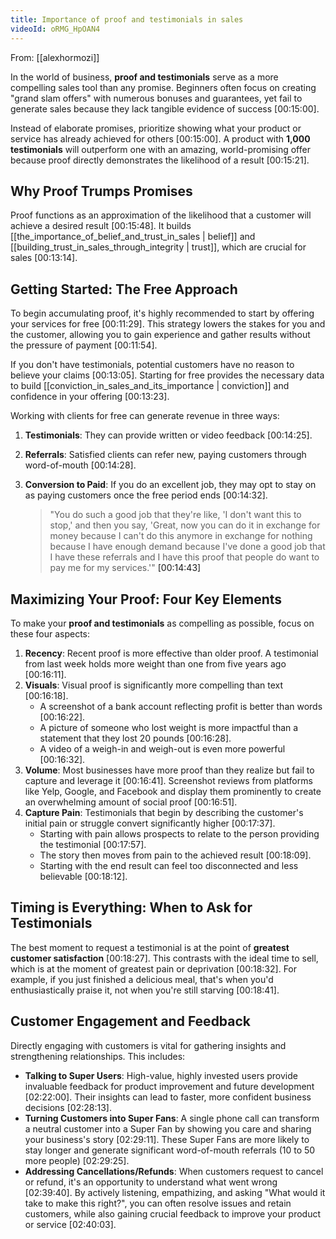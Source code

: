 ```yaml
---
title: Importance of proof and testimonials in sales
videoId: oRMG_HpOAN4
---
```


From: [[alexhormozi]] <br/> 

In the world of business, **proof and testimonials** serve as a more compelling sales tool than any promise. Beginners often focus on creating "grand slam offers" with numerous bonuses and guarantees, yet fail to generate sales because they lack tangible evidence of success <a class="yt-timestamp" data-t="00:15:00">[00:15:00]</a>.

Instead of elaborate promises, prioritize showing what your product or service has already achieved for others <a class="yt-timestamp" data-t="00:15:00">[00:15:00]</a>. A product with **1,000 testimonials** will outperform one with an amazing, world-promising offer because proof directly demonstrates the likelihood of a result <a class="yt-timestamp" data-t="00:15:21">[00:15:21]</a>.

## Why Proof Trumps Promises

Proof functions as an approximation of the likelihood that a customer will achieve a desired result <a class="yt-timestamp" data-t="00:15:48">[00:15:48]</a>. It builds [[the_importance_of_belief_and_trust_in_sales | belief]] and [[building_trust_in_sales_through_integrity | trust]], which are crucial for sales <a class="yt-timestamp" data-t="00:13:14">[00:13:14]</a>.

## Getting Started: The Free Approach

To begin accumulating proof, it's highly recommended to start by offering your services for free <a class="yt-timestamp" data-t="00:11:29">[00:11:29]</a>. This strategy lowers the stakes for you and the customer, allowing you to gain experience and gather results without the pressure of payment <a class="yt-timestamp" data-t="00:11:54">[00:11:54]</a>.

If you don't have testimonials, potential customers have no reason to believe your claims <a class="yt-timestamp" data-t="00:13:05">[00:13:05]</a>. Starting for free provides the necessary data to build [[conviction_in_sales_and_its_importance | conviction]] and confidence in your offering <a class="yt-timestamp" data-t="00:13:23">[00:13:23]</a>.

Working with clients for free can generate revenue in three ways:
1.  **Testimonials**: They can provide written or video feedback <a class="yt-timestamp" data-t="00:14:25">[00:14:25]</a>.
2.  **Referrals**: Satisfied clients can refer new, paying customers through word-of-mouth <a class="yt-timestamp" data-t="00:14:28">[00:14:28]</a>.
3.  **Conversion to Paid**: If you do an excellent job, they may opt to stay on as paying customers once the free period ends <a class="yt-timestamp" data-t="00:14:32">[00:14:32]</a>.

    > "You do such a good job that they're like, 'I don't want this to stop,' and then you say, 'Great, now you can do it in exchange for money because I can't do this anymore in exchange for nothing because I have enough demand because I've done a good job that I have these referrals and I have this proof that people do want to pay me for my services.'" <a class="yt-timestamp" data-t="00:14:43">[00:14:43]</a>

## Maximizing Your Proof: Four Key Elements

To make your **proof and testimonials** as compelling as possible, focus on these four aspects:

1.  **Recency**: Recent proof is more effective than older proof. A testimonial from last week holds more weight than one from five years ago <a class="yt-timestamp" data-t="00:16:11">[00:16:11]</a>.
2.  **Visuals**: Visual proof is significantly more compelling than text <a class="yt-timestamp" data-t="00:16:18">[00:16:18]</a>.
    *   A screenshot of a bank account reflecting profit is better than words <a class="yt-timestamp" data-t="00:16:22">[00:16:22]</a>.
    *   A picture of someone who lost weight is more impactful than a statement that they lost 20 pounds <a class="yt-timestamp" data-t="00:16:28">[00:16:28]</a>.
    *   A video of a weigh-in and weigh-out is even more powerful <a class="yt-timestamp" data-t="00:16:32">[00:16:32]</a>.
3.  **Volume**: Most businesses have more proof than they realize but fail to capture and leverage it <a class="yt-timestamp" data-t="00:16:41">[00:16:41]</a>. Screenshot reviews from platforms like Yelp, Google, and Facebook and display them prominently to create an overwhelming amount of social proof <a class="yt-timestamp" data-t="00:16:51">[00:16:51]</a>.
4.  **Capture Pain**: Testimonials that begin by describing the customer's initial pain or struggle convert significantly higher <a class="yt-timestamp" data-t="00:17:37">[00:17:37]</a>.
    *   Starting with pain allows prospects to relate to the person providing the testimonial <a class="yt-timestamp" data-t="00:17:57">[00:17:57]</a>.
    *   The story then moves from pain to the achieved result <a class="yt-timestamp" data-t="00:18:09">[00:18:09]</a>.
    *   Starting with the end result can feel too disconnected and less believable <a class="yt-timestamp" data-t="00:18:12">[00:18:12]</a>.

## Timing is Everything: When to Ask for Testimonials

The best moment to request a testimonial is at the point of **greatest customer satisfaction** <a class="yt-timestamp" data-t="00:18:27">[00:18:27]</a>. This contrasts with the ideal time to sell, which is at the moment of greatest pain or deprivation <a class="yt-timestamp" data-t="00:18:32">[00:18:32]</a>. For example, if you just finished a delicious meal, that's when you'd enthusiastically praise it, not when you're still starving <a class="yt-timestamp" data-t="00:18:41">[00:18:41]</a>.

## Customer Engagement and Feedback

Directly engaging with customers is vital for gathering insights and strengthening relationships. This includes:

*   **Talking to Super Users**: High-value, highly invested users provide invaluable feedback for product improvement and future development <a class="yt-timestamp" data-t="02:22:00">[02:22:00]</a>. Their insights can lead to faster, more confident business decisions <a class="yt-timestamp" data-t="02:28:13">[02:28:13]</a>.
*   **Turning Customers into Super Fans**: A single phone call can transform a neutral customer into a Super Fan by showing you care and sharing your business's story <a class="yt-timestamp" data-t="02:29:11">[02:29:11]</a>. These Super Fans are more likely to stay longer and generate significant word-of-mouth referrals (10 to 50 more people) <a class="yt-timestamp" data-t="02:29:25">[02:29:25]</a>.
*   **Addressing Cancellations/Refunds**: When customers request to cancel or refund, it's an opportunity to understand what went wrong <a class="yt-timestamp" data-t="02:39:40">[02:39:40]</a>. By actively listening, empathizing, and asking "What would it take to make this right?", you can often resolve issues and retain customers, while also gaining crucial feedback to improve your product or service <a class="yt-timestamp" data-t="02:40:03">[02:40:03]</a>.